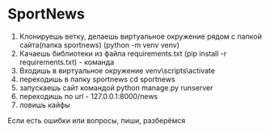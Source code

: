 # SportNews

1. Клонируешь ветку, делаешь виртуальное окружение рядом с папкой сайта(папка sportnews) (python -m venv venv)
2. Качаешь библиотеки из файла requirements.txt (pip install -r requirements.txt) - команда
3. Входишь в виртуальное окружение venv\scripts\activate
4. переходишь в папку sportnews cd sportnews
5. запускаешь сайт командой python manage.py runserver
6. переходишь по url - 127.0.0.1:8000/news
7. ловишь кайфы

Если есть ошибки или вопросы, пиши, разберёмся
